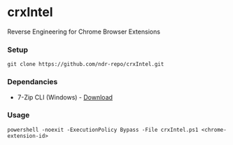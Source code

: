 # crxIntel
Reverse Engineering for Chrome Browser Extensions

### Setup
```
git clone https://github.com/ndr-repo/crxIntel.git
```

### Dependancies

- 7-Zip CLI (Windows) - [Download](https://github.com/ip7z/7zip/releases/download/24.09/7z2409-x64.exe)

### Usage
```
powershell -noexit -ExecutionPolicy Bypass -File crxIntel.ps1 <chrome-extension-id>
```
